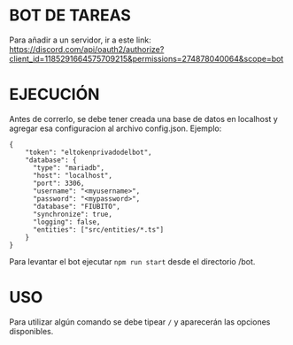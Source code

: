# BOT DE TAREAS
Para añadir a un servidor, ir a este link: https://discord.com/api/oauth2/authorize?client_id=1185291664575709215&permissions=274878040064&scope=bot

# EJECUCIÓN
Antes de correrlo, se debe tener creada una base de datos en localhost y agregar esa configuracion al archivo config.json. Ejemplo:
```
{
    "token": "eltokenprivadodelbot",
    "database": {
      "type": "mariadb",
      "host": "localhost",
      "port": 3306,
      "username": "<myusername>",
      "password": "<mypassword>",
      "database": "FIUBITO",
      "synchronize": true,
      "logging": false,
      "entities": ["src/entities/*.ts"]
    }
}
```

Para levantar el bot ejecutar `npm run start` desde el directorio /bot. 

# USO
Para utilizar algún comando se debe tipear `/` y aparecerán las opciones disponibles.


